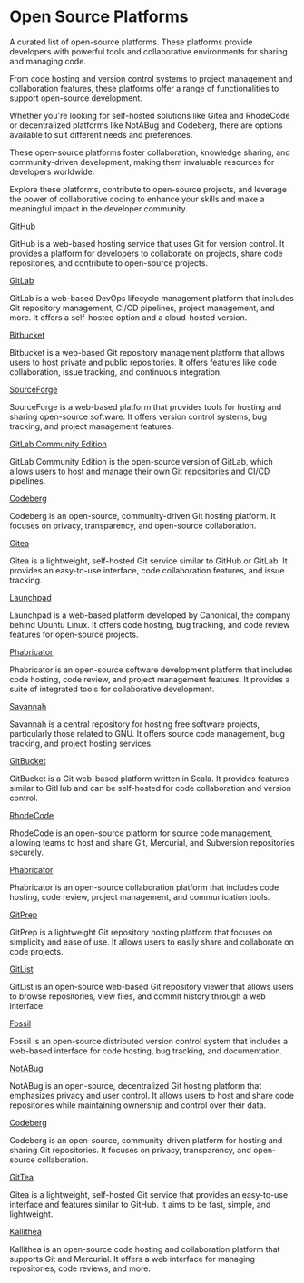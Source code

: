 Open Source Platforms
=====================

A curated list of open-source platforms. These platforms provide developers with powerful tools and collaborative environments for sharing and managing code.

From code hosting and version control systems to project management and collaboration features, these platforms offer a range of functionalities to support open-source development.

Whether you're looking for self-hosted solutions like Gitea and RhodeCode or decentralized platforms like NotABug and Codeberg, there are options available to suit different needs and preferences.

These open-source platforms foster collaboration, knowledge sharing, and community-driven development, making them invaluable resources for developers worldwide.

Explore these platforms, contribute to open-source projects, and leverage the power of collaborative coding to enhance your skills and make a meaningful impact in the developer community.

[GitHub](https://github.com)

GitHub is a web-based hosting service that uses Git for version control. It provides a platform for developers to collaborate on projects, share code repositories, and contribute to open-source projects.

[GitLab](https://about.gitlab.com)

GitLab is a web-based DevOps lifecycle management platform that includes Git repository management, CI/CD pipelines, project management, and more. It offers a self-hosted option and a cloud-hosted version.

[Bitbucket](https://bitbucket.org)

Bitbucket is a web-based Git repository management platform that allows users to host private and public repositories. It offers features like code collaboration, issue tracking, and continuous integration.

[SourceForge](https://sourceforge.net)

SourceForge is a web-based platform that provides tools for hosting and sharing open-source software. It offers version control systems, bug tracking, and project management features.

[GitLab Community Edition](https://gitlab.com/gitlab-org/gitlab-foss)

GitLab Community Edition is the open-source version of GitLab, which allows users to host and manage their own Git repositories and CI/CD pipelines.

[Codeberg](https://codeberg.org)

Codeberg is an open-source, community-driven Git hosting platform. It focuses on privacy, transparency, and open-source collaboration.

[Gitea](https://gitea.io)

Gitea is a lightweight, self-hosted Git service similar to GitHub or GitLab. It provides an easy-to-use interface, code collaboration features, and issue tracking.

[Launchpad](https://launchpad.net)

Launchpad is a web-based platform developed by Canonical, the company behind Ubuntu Linux. It offers code hosting, bug tracking, and code review features for open-source projects.

[Phabricator](https://phacility.com/phabricator)

Phabricator is an open-source software development platform that includes code hosting, code review, and project management features. It provides a suite of integrated tools for collaborative development.

[Savannah](https://savannah.gnu.org)

Savannah is a central repository for hosting free software projects, particularly those related to GNU. It offers source code management, bug tracking, and project hosting services.

[GitBucket](https://gitbucket.github.io)

GitBucket is a Git web-based platform written in Scala. It provides features similar to GitHub and can be self-hosted for code collaboration and version control.

[RhodeCode](https://rhodecode.com)

RhodeCode is an open-source platform for source code management, allowing teams to host and share Git, Mercurial, and Subversion repositories securely.

[Phabricator](https://www.phacility.com/phabricator)

Phabricator is an open-source collaboration platform that includes code hosting, code review, project management, and communication tools.

[GitPrep](https://gitprep.yukikimoto.com)

GitPrep is a lightweight Git repository hosting platform that focuses on simplicity and ease of use. It allows users to easily share and collaborate on code projects.

[GitList](https://gitlist.org)

GitList is an open-source web-based Git repository viewer that allows users to browse repositories, view files, and commit history through a web interface.

[Fossil](https://fossil-scm.org)

Fossil is an open-source distributed version control system that includes a web-based interface for code hosting, bug tracking, and documentation.

[NotABug](https://notabug.org)

NotABug is an open-source, decentralized Git hosting platform that emphasizes privacy and user control. It allows users to host and share code repositories while maintaining ownership and control over their data.

[Codeberg](https://codeberg.org)

Codeberg is an open-source, community-driven platform for hosting and sharing Git repositories. It focuses on privacy, transparency, and open-source collaboration.

[GitTea](https://gitea.io)

Gitea is a lightweight, self-hosted Git service that provides an easy-to-use interface and features similar to GitHub. It aims to be fast, simple, and lightweight.

[Kallithea](https://kallithea-scm.org)

Kallithea is an open-source code hosting and collaboration platform that supports Git and Mercurial. It offers a web interface for managing repositories, code reviews, and more.
